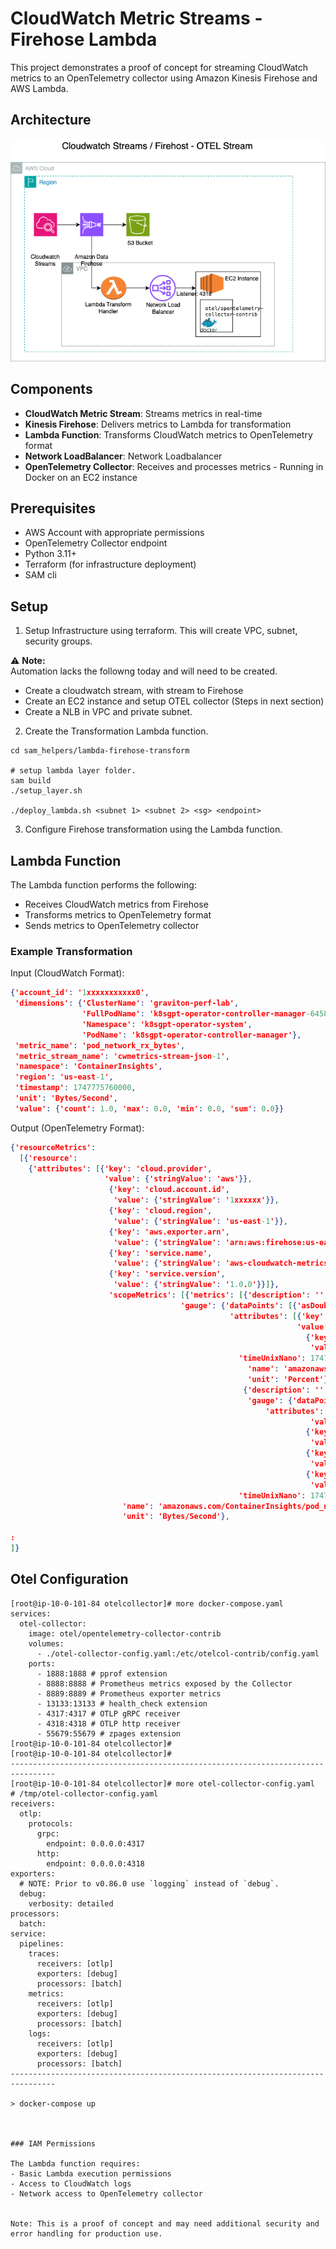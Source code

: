 # CloudWatch Metric Streams - Firehose Lambda 

This project demonstrates a proof of concept for streaming CloudWatch metrics to an 
OpenTelemetry collector using Amazon Kinesis Firehose and AWS Lambda.

## Architecture


![Architecture Diagram](https://raw.githubusercontent.com/bdastur/code_samples/refs/heads/main/cloudwatch-streams-transform-lambda/docs/cwmetrics_streaming.drawio.png)


## Components

- **CloudWatch Metric Stream**: Streams metrics in real-time
- **Kinesis Firehose**: Delivers metrics to Lambda for transformation
- **Lambda Function**: Transforms CloudWatch metrics to OpenTelemetry format
- **Network LoadBalancer**: Network Loadbalancer 
- **OpenTelemetry Collector**: Receives and processes metrics - Running in Docker on an EC2 instance


## Prerequisites

- AWS Account with appropriate permissions
- OpenTelemetry Collector endpoint
- Python 3.11+
- Terraform (for infrastructure deployment)
- SAM cli 

## Setup

1. Setup Infrastructure using terraform.
   This will create VPC, subnet, security groups.

⚠️ **Note:**  
Automation lacks the followng today and will need to be created.
- Create a cloudwatch stream, with stream to Firehose
- Create an EC2 instance and setup OTEL collector (Steps in next section)
- Create a NLB in VPC and private subnet.

2. Create the Transformation Lambda function.

```
cd sam_helpers/lambda-firehose-transform

# setup lambda layer folder.
sam build
./setup_layer.sh

./deploy_lambda.sh <subnet 1> <subnet 2> <sg> <endpoint>

```

3. Configure Firehose transformation using the Lambda function.


## Lambda Function

The Lambda function performs the following:
- Receives CloudWatch metrics from Firehose
- Transforms metrics to OpenTelemetry format
- Sends metrics to OpenTelemetry collector


### Example Transformation

Input (CloudWatch Format):
```json
{'account_id': '1xxxxxxxxxxx0',
 'dimensions': {'ClusterName': 'graviton-perf-lab',
                'FullPodName': 'k8sgpt-operator-controller-manager-6458589df6-lkz6b',
                'Namespace': 'k8sgpt-operator-system',
                'PodName': 'k8sgpt-operator-controller-manager'},
 'metric_name': 'pod_network_rx_bytes',
 'metric_stream_name': 'cwmetrics-stream-json-1',
 'namespace': 'ContainerInsights',
 'region': 'us-east-1',
 'timestamp': 1747775760000,
 'unit': 'Bytes/Second',
 'value': {'count': 1.0, 'max': 0.0, 'min': 0.0, 'sum': 0.0}}
```

Output (OpenTelemetry Format):
```json
{'resourceMetrics': 
  [{'resource': 
    {'attributes': [{'key': 'cloud.provider',
                     'value': {'stringValue': 'aws'}},
                      {'key': 'cloud.account.id',
                       'value': {'stringValue': '1xxxxxx'}},
                      {'key': 'cloud.region',
                       'value': {'stringValue': 'us-east-1'}},
                      {'key': 'aws.exporter.arn',
                       'value': {'stringValue': 'arn:aws:firehose:us-east-1:1xxxxxxx0:deliverystream/MetricStreams-cwmetrics-stream-json-1-xxxx'}},
                      {'key': 'service.name',
                       'value': {'stringValue': 'aws-cloudwatch-metrics'}},
                      {'key': 'service.version',
                       'value': {'stringValue': '1.0.0'}}]},
                      'scopeMetrics': [{'metrics': [{'description': '',
                                      'gauge': {'dataPoints': [{'asDouble': 0.03146602896352609,
                                                 'attributes': [{'key': 'ClusterName',
                                                                'value': {'stringValue': 'test-cluster'}},
                                                                  {'key': 'ServiceName',
                                                                   'value': {'stringValue': 'simple-App-3'}}],
                                                   'timeUnixNano': 1747775640000000000}]},
                                                     'name': 'amazonaws.com/ECS/ContainerInsights/TaskCpuUtilization',
                                                     'unit': 'Percent'},
                                                    {'description': '',
                                                     'gauge': {'dataPoints': [{'asDouble': 0.0,
                                                         'attributes': [{'key': 'ClusterName',
                                                                   'value': {'stringValue': 'graviton-perf-lab'}},
                                                                  {'key': 'FullPodName',
                                                                   'value': {'stringValue': 'k8sgpt-operator-controller-manager-6458589df6-lkz6b'}},
                                                                  {'key': 'Namespace',
                                                                   'value': {'stringValue': 'k8sgpt-operator-system'}},
                                                                  {'key': 'PodName',
                                                                   'value': {'stringValue': 'k8sgpt-operator-controller-manager'}}],
                                                   'timeUnixNano': 1747775760000000000}]},
                         'name': 'amazonaws.com/ContainerInsights/pod_network_rx_bytes',
                         'unit': 'Bytes/Second'},

:
]}
```

## Otel Configuration

```
[root@ip-10-0-101-84 otelcollector]# more docker-compose.yaml 
services:
  otel-collector:
    image: otel/opentelemetry-collector-contrib
    volumes:
      - ./otel-collector-config.yaml:/etc/otelcol-contrib/config.yaml
    ports:
      - 1888:1888 # pprof extension
      - 8888:8888 # Prometheus metrics exposed by the Collector
      - 8889:8889 # Prometheus exporter metrics
      - 13133:13133 # health_check extension
      - 4317:4317 # OTLP gRPC receiver
      - 4318:4318 # OTLP http receiver
      - 55679:55679 # zpages extension
[root@ip-10-0-101-84 otelcollector]# 
[root@ip-10-0-101-84 otelcollector]# 
--------------------------------------------------------------------------------
[root@ip-10-0-101-84 otelcollector]# more otel-collector-config.yaml 
# /tmp/otel-collector-config.yaml
receivers:
  otlp:
    protocols:
      grpc:
        endpoint: 0.0.0.0:4317
      http:
        endpoint: 0.0.0.0:4318
exporters:
  # NOTE: Prior to v0.86.0 use `logging` instead of `debug`.
  debug:
    verbosity: detailed
processors:
  batch:
service:
  pipelines:
    traces:
      receivers: [otlp]
      exporters: [debug]
      processors: [batch]
    metrics:
      receivers: [otlp]
      exporters: [debug]
      processors: [batch]
    logs:
      receivers: [otlp]
      exporters: [debug]
      processors: [batch]
--------------------------------------------------------------------------------

> docker-compose up



### IAM Permissions

The Lambda function requires:
- Basic Lambda execution permissions
- Access to CloudWatch logs
- Network access to OpenTelemetry collector


Note: This is a proof of concept and may need additional security and error handling for production use.
